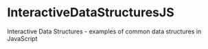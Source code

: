 # InteractiveDataStructuresJS
Interactive Data Structures - examples of common data structures in JavaScript
